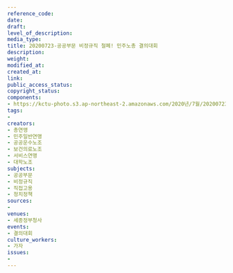 ```yaml
---
reference_code: 
date: 
draft: 
level_of_description: 
media_type: 
title: 20200723-공공부문 비정규직 철폐! 민주노총 결의대회
description: 
weight: 
modified_at: 
created_at: 
link: 
public_access_status: 
copyright_status: 
components:
- https://kctu-photo.s3.ap-northeast-2.amazonaws.com/2020년/7월/20200723-공공부문+비정규직+철폐!+민주노총+결의대회/WW1D3496.jpg
tags:
- 
creators:
- 총연맹
- 민주일반연맹
- 공공운수노조
- 보건의료노조
- 서비스연맹
- 대학노조
subjects:
- 공공부문
- 비정규직
- 직접고용
- 정치정책
sources:
- 
venues:
- 세종정부청사
events:
- 결의대회
culture_workers:
- 가자
issues:
- 
---
```

